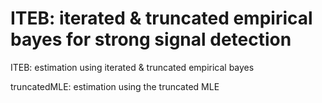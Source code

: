 # ITEB: iterated & truncated empirical bayes for strong signal detection

ITEB: estimation using iterated & truncated empirical bayes


truncatedMLE: estimation using the truncated MLE
